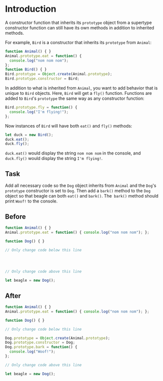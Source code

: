 # Introduction

A constructor function that inherits its `prototype` object from a supertype constructor function can still have its own methods in addition to inherited methods.

For example, `Bird` is a constructor that inherits its `prototype` from `Animal`:
```javascript
function Animal() { }
Animal.prototype.eat = function() {
  console.log("nom nom nom");
};
function Bird() { }
Bird.prototype = Object.create(Animal.prototype);
Bird.prototype.constructor = Bird;
```
In addition to what is inherited from `Animal`, you want to add behavior that is unique to `Bird` objects. Here, `Bird` will get a `fly()` function. Functions are added to `Bird`'s `prototype` the same way as any constructor function:
```javascript
Bird.prototype.fly = function() {
  console.log("I'm flying!");
};
```
Now instances of `Bird` will have both `eat()` and `fly()` methods:
```javascript
let duck = new Bird();
duck.eat();
duck.fly();
```
`duck.eat()` would display the string `nom nom nom` in the console, and `duck.fly()` would display the string `I'm flying!`.

## Task 

Add all necessary code so the `Dog` object inherits from `Animal` and the `Dog`'s `prototype` constructor is set to `Dog`. Then add a `bark()` method to the `Dog` object so that beagle can both `eat()` and `bark()`. The` bark()` method should print `Woof!` to the console.

## Before

```javascript
function Animal() { }
Animal.prototype.eat = function() { console.log("nom nom nom"); };

function Dog() { }

// Only change code below this line




// Only change code above this line

let beagle = new Dog();
```

## After

```javascript
function Animal() { }
Animal.prototype.eat = function() { console.log("nom nom nom"); };

function Dog() { }

// Only change code below this line

Dog.prototype = Object.create(Animal.prototype);
Dog.prototype.constructor = Dog;
Dog.prototype.bark = function() {
  console.log("Woof!");
};

// Only change code above this line

let beagle = new Dog();
```
